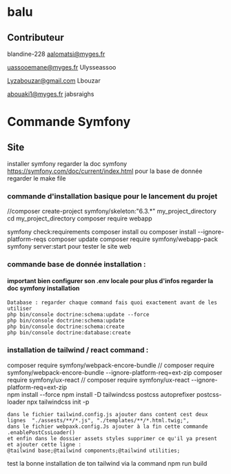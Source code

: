 # balu
## Contributeur
  blandine-228
  aalomatsi@myges.fr

   uassooemane@myges.fr
   Ulysseassoo

   Lyzabouzar@gmail.com
   Lbouzar
   
   abouaki1@myges.fr
   jabsraighs

   
# Commande Symfony
## Site 
installer symfony regarder la doc symfony
https://symfony.com/doc/current/index.html 
pour la base de donnée regarder le make file 

### commande d'installation basique pour le lancement du projet 
  //composer create-project symfony/skeleton:"6.3.*" my_project_directory
    cd my_project_directory
    composer require webapp  
  
  symfony check:requirements
  composer install ou composer install --ignore-platform-reqs
  composer update
  composer require symfony/webapp-pack 
  symfony server:start pour tester le site web
### commande base de donnée installation :
#### important bien configurer son .env locale pour plus d'infos regarder la doc symfony installation
    Database : regarder chaque command fais quoi exactement avant de les utiliser
    php bin/console doctrine:schema:update --force 
    php bin/console doctrine:schema:update                     
    php bin/console doctrine:schema:create  
    php bin/console doctrine:database:create                
   
### installation de tailwind / react  command :
  composer require symfony/webpack-encore-bundle // composer require symfony/webpack-encore-bundle --ignore-platform-req=ext-zip
  composer require symfony/ux-react  // composer require symfony/ux-react --ignore-platform-req=ext-zip   
  npm install --force
  npm install -D tailwindcss postcss autoprefixer postcss-loader
  npx tailwindcss init -p

    dans le fichier tailwind.config.js ajouter dans content cest deux lignes  "./assests/**/*.js", "./templates/**/*.html.twig;",
    dans le fichier webpaxk.config.Js ajouter à la fin cette commande  .enablePostCssLoader()
    et enfin dans le dossier assets styles supprimer ce qu'il ya present et ajouter cette ligne :  
    @tailwind base;@tailwind components;@tailwind utilities;

 test la bonne installation de ton tailwind via la command  npm run build
